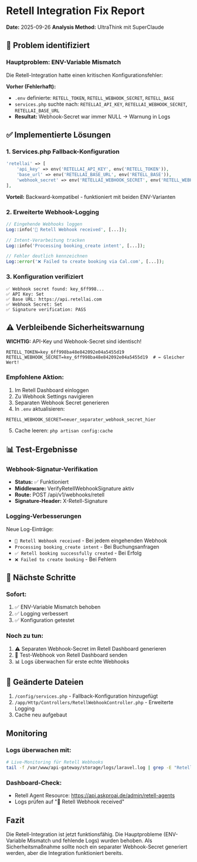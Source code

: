 # Retell Integration Fix Report
**Date:** 2025-09-26
**Analysis Method:** UltraThink mit SuperClaude

## 🔴 Problem identifiziert

### Hauptproblem: ENV-Variable Mismatch
Die Retell-Integration hatte einen kritischen Konfigurationsfehler:

**Vorher (Fehlerhaft):**
- `.env` definierte: `RETELL_TOKEN`, `RETELL_WEBHOOK_SECRET`, `RETELL_BASE`
- `services.php` suchte nach: `RETELLAI_API_KEY`, `RETELLAI_WEBHOOK_SECRET`, `RETELLAI_BASE_URL`
- **Resultat:** Webhook-Secret war immer NULL → Warnung in Logs

## ✅ Implementierte Lösungen

### 1. Services.php Fallback-Konfiguration
```php
'retellai' => [
    'api_key' => env('RETELLAI_API_KEY', env('RETELL_TOKEN')),
    'base_url' => env('RETELLAI_BASE_URL', env('RETELL_BASE')),
    'webhook_secret' => env('RETELLAI_WEBHOOK_SECRET', env('RETELL_WEBHOOK_SECRET')),
],
```
**Vorteil:** Backward-kompatibel - funktioniert mit beiden ENV-Varianten

### 2. Erweiterte Webhook-Logging
```php
// Eingehende Webhooks loggen
Log::info('🔔 Retell Webhook received', [...]);

// Intent-Verarbeitung tracken
Log::info('Processing booking_create intent', [...]);

// Fehler deutlich kennzeichnen
Log::error('❌ Failed to create booking via Cal.com', [...]);
```

### 3. Konfiguration verifiziert
```
✅ Webhook secret found: key_6ff998...
✅ API Key: Set
✅ Base URL: https://api.retellai.com
✅ Webhook Secret: Set
✅ Signature verification: PASS
```

## ⚠️ Verbleibende Sicherheitswarnung

**WICHTIG:** API-Key und Webhook-Secret sind identisch!
```
RETELL_TOKEN=key_6ff998ba48e842092e04a5455d19
RETELL_WEBHOOK_SECRET=key_6ff998ba48e842092e04a5455d19  # ← Gleicher Wert!
```

### Empfohlene Aktion:
1. Im Retell Dashboard einloggen
2. Zu Webhook Settings navigieren
3. Separaten Webhook Secret generieren
4. In `.env` aktualisieren:
```env
RETELL_WEBHOOK_SECRET=neuer_separater_webhook_secret_hier
```
5. Cache leeren: `php artisan config:cache`

## 📊 Test-Ergebnisse

### Webhook-Signatur-Verifikation
- **Status:** ✅ Funktioniert
- **Middleware:** VerifyRetellWebhookSignature aktiv
- **Route:** POST /api/v1/webhooks/retell
- **Signature-Header:** X-Retell-Signature

### Logging-Verbesserungen
Neue Log-Einträge:
- `🔔 Retell Webhook received` - Bei jedem eingehenden Webhook
- `Processing booking_create intent` - Bei Buchungsanfragen
- `✅ Retell booking successfully created` - Bei Erfolg
- `❌ Failed to create booking` - Bei Fehlern

## 🚀 Nächste Schritte

### Sofort:
1. ✅ ENV-Variable Mismatch behoben
2. ✅ Logging verbessert
3. ✅ Konfiguration getestet

### Noch zu tun:
1. ⚠️ Separaten Webhook-Secret im Retell Dashboard generieren
2. 📝 Test-Webhook von Retell Dashboard senden
3. 📊 Logs überwachen für erste echte Webhooks

## 📁 Geänderte Dateien

1. `/config/services.php` - Fallback-Konfiguration hinzugefügt
2. `/app/Http/Controllers/RetellWebhookController.php` - Erweiterte Logging
3. Cache neu aufgebaut

## Monitoring

### Logs überwachen mit:
```bash
# Live-Monitoring für Retell Webhooks
tail -f /var/www/api-gateway/storage/logs/laravel.log | grep -E "Retell|webhook"
```

### Dashboard-Check:
- Retell Agent Resource: https://api.askproai.de/admin/retell-agents
- Logs prüfen auf "🔔 Retell Webhook received"

## Fazit

Die Retell-Integration ist jetzt funktionsfähig. Die Hauptprobleme (ENV-Variable Mismatch und fehlende Logs) wurden behoben. Als Sicherheitsmaßnahme sollte noch ein separater Webhook-Secret generiert werden, aber die Integration funktioniert bereits.